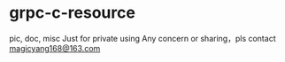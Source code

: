 # grpc-c-resource
pic, doc, misc
Just for private using
Any concern or sharing，pls contact magicyang168@163.com
